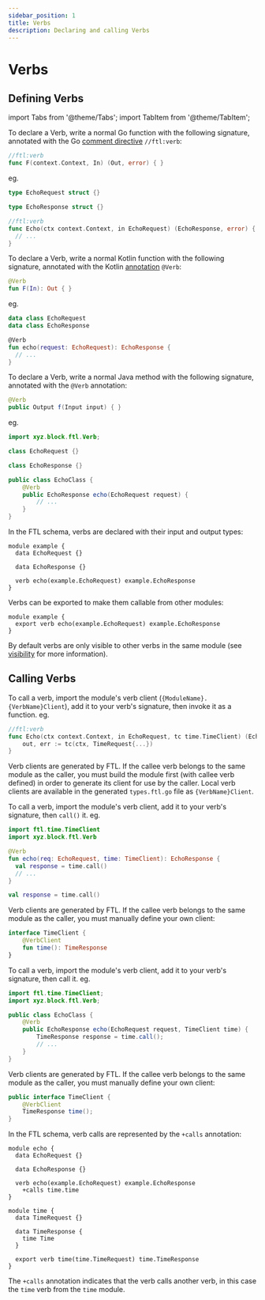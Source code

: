 ```yaml
---
sidebar_position: 1
title: Verbs
description: Declaring and calling Verbs
---
```


# Verbs

## Defining Verbs

import Tabs from '@theme/Tabs';
import TabItem from '@theme/TabItem';

<Tabs groupId="languages">
  <TabItem value="go" label="Go" default>

To declare a Verb, write a normal Go function with the following signature, annotated with the Go [comment directive](https://tip.golang.org/doc/comment#syntax) `//ftl:verb`:

```go
//ftl:verb
func F(context.Context, In) (Out, error) { }
```

eg.

```go
type EchoRequest struct {}

type EchoResponse struct {}

//ftl:verb
func Echo(ctx context.Context, in EchoRequest) (EchoResponse, error) {
  // ...
}
```

  </TabItem>
  <TabItem value="kotlin" label="Kotlin">

To declare a Verb, write a normal Kotlin function with the following signature, annotated with the Kotlin [annotation](https://kotlinlang.org/docs/annotations.html) `@Verb`:

```kotlin
@Verb
fun F(In): Out { }
```

eg.

```kotlin
data class EchoRequest
data class EchoResponse

@Verb
fun echo(request: EchoRequest): EchoResponse {
  // ...
}
```

  </TabItem>
  <TabItem value="java" label="Java">

To declare a Verb, write a normal Java method with the following signature, annotated with the `@Verb` annotation:

```java
@Verb
public Output f(Input input) { }
```

eg.

```java
import xyz.block.ftl.Verb;

class EchoRequest {}

class EchoResponse {}

public class EchoClass {
    @Verb
    public EchoResponse echo(EchoRequest request) {
        // ...
    }
}
```

  </TabItem>
  <TabItem value="schema" label="Schema">

In the FTL schema, verbs are declared with their input and output types:

```schema
module example {
  data EchoRequest {}
  
  data EchoResponse {}
  
  verb echo(example.EchoRequest) example.EchoResponse
}
```

Verbs can be exported to make them callable from other modules:

```schema
module example {
  export verb echo(example.EchoRequest) example.EchoResponse
}
```

  </TabItem>
</Tabs>

By default verbs are only visible to other verbs in the same module (see [visibility](./visibility) for more information).

## Calling Verbs

<Tabs groupId="languages">
  <TabItem value="go" label="Go" default>

To call a verb, import the module's verb client (`{ModuleName}.{VerbName}Client`), add it to your verb's signature, then invoke it as a function. eg.

```go
//ftl:verb
func Echo(ctx context.Context, in EchoRequest, tc time.TimeClient) (EchoResponse, error) {
    out, err := tc(ctx, TimeRequest{...})
}
```

Verb clients are generated by FTL. If the callee verb belongs to the same module as the caller, you must build the
module first (with callee verb defined) in order to generate its client for use by the caller. Local verb clients are
available in the generated `types.ftl.go` file as `{VerbName}Client`.

  </TabItem>
  <TabItem value="kotlin" label="Kotlin">

To call a verb, import the module's verb client, add it to your verb's signature, then `call()` it. eg.

```kotlin
import ftl.time.TimeClient
import xyz.block.ftl.Verb

@Verb
fun echo(req: EchoRequest, time: TimeClient): EchoResponse {
  val response = time.call()
  // ...
}

val response = time.call()
```

Verb clients are generated by FTL. If the callee verb belongs to the same module as the caller, you must manually define your
own client:

```kotlin
interface TimeClient {
    @VerbClient
    fun time(): TimeResponse
}
```

  </TabItem>
  <TabItem value="java" label="Java">

To call a verb, import the module's verb client, add it to your verb's signature, then call it. eg.

```java
import ftl.time.TimeClient;
import xyz.block.ftl.Verb;

public class EchoClass {
    @Verb
    public EchoResponse echo(EchoRequest request, TimeClient time) {
        TimeResponse response = time.call();
        // ...
    }
}
```

Verb clients are generated by FTL. If the callee verb belongs to the same module as the caller, you must manually define your
own client:

```java
public interface TimeClient {
    @VerbClient
    TimeResponse time();
}
```

  </TabItem>
  <TabItem value="schema" label="Schema">

In the FTL schema, verb calls are represented by the `+calls` annotation:

```schema
module echo {
  data EchoRequest {}
  
  data EchoResponse {}
  
  verb echo(example.EchoRequest) example.EchoResponse
    +calls time.time
}

module time {
  data TimeRequest {}
  
  data TimeResponse {
    time Time
  }
  
  export verb time(time.TimeRequest) time.TimeResponse
}
```

The `+calls` annotation indicates that the verb calls another verb, in this case the `time` verb from the `time` module.

  </TabItem>
</Tabs> 
